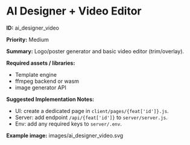 # AI Designer + Video Editor

**ID:** ai_designer_video

**Priority:** Medium

**Summary:**
Logo/poster generator and basic video editor (trim/overlay).

**Required assets / libraries:**

- Template engine
- ffmpeg backend or wasm
- image generator API

**Suggested Implementation Notes:**

- UI: create a dedicated page in `client/pages/{feat['id']}.js`.
- Server: add endpoint `/api/{feat['id']}` to `server/server.js`.
- Env: add any required keys to `server/.env`.

**Example image:** images/ai_designer_video.svg
